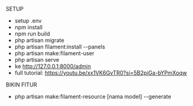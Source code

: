 SETUP
- setup .env
- npm install
- npm run build
- php artisan migrate
- php artisan filament:install --panels
- php artisan make:filament-user
- php artisan serve
- ke http://127.0.0.1:8000/admin
- full tutorial: https://youtu.be/xx1VK6GvTR0?si=5B2piGa-bYPmXoqw

BIKIN FITUR
- php artisan make:filament-resource [nama model] --generate